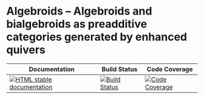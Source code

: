 <!-- BEGIN HEADER -->
# Algebroids – Algebroids and bialgebroids as preadditive categories generated by enhanced quivers

| Documentation | Build Status | Code Coverage |
| ------------- | ------------ | ------------- |
| [![HTML stable documentation][docs-img]][docs-url] | [![Build Status][tests-img]][tests-url] | [![Code Coverage][codecov-img]][codecov-url] |

<!-- END HEADER -->

<!-- BEGIN FOOTER -->
[docs-img]: https://img.shields.io/badge/HTML-stable-blue.svg
[docs-url]: https://homalg-project.github.io/Algebroids/doc/chap0_mj.html

[tests-img]: https://github.com/homalg-project/Algebroids/workflows/Tests/badge.svg?branch=master
[tests-url]: https://github.com/homalg-project/Algebroids/actions?query=workflow%3ATests+branch%3Amaster

[codecov-img]: https://codecov.io/gh/homalg-project/Algebroids/branch/master/graph/badge.svg
[codecov-url]: https://codecov.io/gh/homalg-project/Algebroids
<!-- END FOOTER -->
